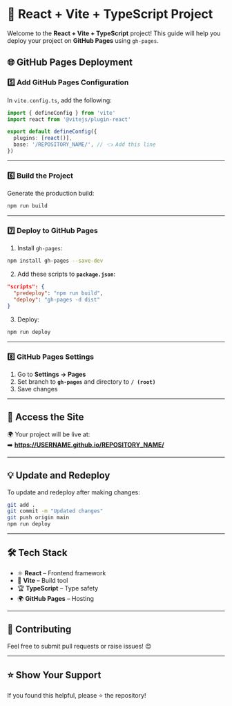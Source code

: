 
# 🚀 React + Vite + TypeScript Project

Welcome to the **React + Vite + TypeScript** project! This guide will help you  deploy your project on **GitHub Pages** using `gh-pages`.  

## 🌐 GitHub Pages Deployment
### 5️⃣ Add GitHub Pages Configuration
In `vite.config.ts`, add the following:

```ts
import { defineConfig } from 'vite'
import react from '@vitejs/plugin-react'

export default defineConfig({
  plugins: [react()],
  base: '/REPOSITORY_NAME/', // 👈 Add this line
})
```

---

### 6️⃣ Build the Project
Generate the production build:

```bash
npm run build
```

---

### 7️⃣ Deploy to GitHub Pages
1. Install `gh-pages`:

```bash
npm install gh-pages --save-dev
```

2. Add these scripts to **`package.json`**:

```json
"scripts": {
  "predeploy": "npm run build",
  "deploy": "gh-pages -d dist"
}
```

3. Deploy:

```bash
npm run deploy
```

---

### 8️⃣ GitHub Pages Settings
1. Go to **Settings → Pages**  
2. Set branch to **`gh-pages`** and directory to **`/ (root)`**  
3. Save changes  

---

## 🎯 Access the Site
🌍 Your project will be live at:  
➡️ **https://USERNAME.github.io/REPOSITORY_NAME/**  

---

## 💡 Update and Redeploy
To update and redeploy after making changes:

```bash
git add .
git commit -m "Updated changes"
git push origin main
npm run deploy
```

---

## 🛠️ Tech Stack
- ⚛️ **React** – Frontend framework  
- 🚀 **Vite** – Build tool  
- 🏆 **TypeScript** – Type safety  
- 🌍 **GitHub Pages** – Hosting  

---

## 🤝 Contributing
Feel free to submit pull requests or raise issues! 😊  

---

## ⭐ Show Your Support
If you found this helpful, please ⭐ the repository!  

